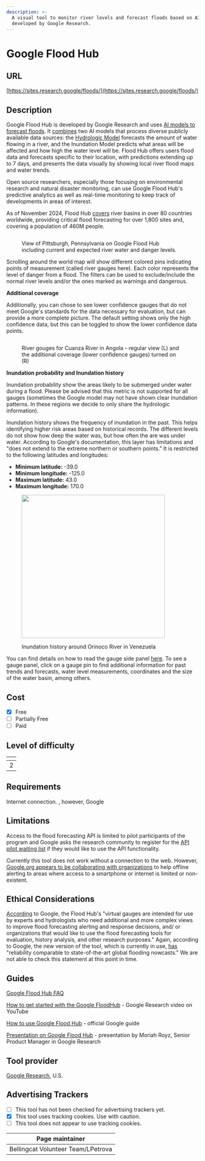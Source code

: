 ```yaml
---
description: >-
  A visual tool to monitor river levels and forecast floods based on AI models
  developed by Google Research.
---
```


# Google Flood Hub

## URL

[https://sites.research.google/floods/](https://sites.research.google/floods/)

## Description

Google Flood Hub is developed by Google Research and uses [AI models to forecast floods](https://www.nature.com/articles/s41586-024-07145-1). It [combines](https://sites.research.google/gr/floodforecasting/) two AI models that process diverse publicly available data sources: the [Hydrologic Model](https://sites.research.google/gr/floodforecasting/hydrology-model/) forecasts the amount of water flowing in a river, and the Inundation Model predicts what areas will be affected and how high the water level will be. Flood Hub offers users flood data and forecasts specific to their location, with predictions extending up to 7 days, and presents the data visually by showing local river flood maps and water trends.

Open source researchers, especially those focusing on environmental research and natural disaster monitoring, can use Google Flood Hub's predictive analytics as well as real-time monitoring to keep track of developments in areas of interest.&#x20;

As of November 2024, Flood Hub [covers](https://sites.research.google/gr/floodforecasting/) river basins in over 80 countries worldwide, providing critical flood forecasting for over 1,800 sites and, covering a population of 460M people.

<figure><img src=".gitbook/assets/Screenshot 2024-11-21 at 4.18.55 PM.png" alt=""><figcaption><p>View of Pittsburgh, Pennsylvania on Google Flood Hub including current and expected river water and danger levels. </p></figcaption></figure>

Scrolling around the world map will show different colored pins indicating points of measurement (called river gauges here). Each color represents the level of danger from a flood. The filters can be used to exclude/include the normal river levels and/or the ones marked as warnings and dangerous.

**Additional coverage**

Additionally, you can chose to see lower confidence gauges that do not meet Google's standards for the data necessary for evaluation, but can provide a more complete picture. The default setting shows only the high confidence data, but this can be toggled to show the lower confidence data points.&#x20;

<figure><img src=".gitbook/assets/Screenshot 2025-02-25 at 8.29.32 PM.png" alt=""><figcaption><p>River gouges for Cuanza River in Angola - regular view (L) and the additional coverage (lower confidence gauges) turned on (R)</p></figcaption></figure>

**Inundation probability and Inundation history**

Inundation probability show the areas likely to be submerged under water during a flood. Please be advised that this metric is not supported for all gauges (sometimes the Google model may not have shown clear inundation patterns. In these regions we decide to only share the hydrologic information).&#x20;

Inundation history shows the frequency of inundation in the past. This helps identifying higher risk areas based on historical records. The different levels do not show how deep the water was, but how often the are was under water. According to Google's documentation, this layer has limitations and "does not extend to the extreme northern or southern points." It is restricted to the following latitudes and longitudes:

* **Minimum latitude:** -39.0
* **Minimum longitude:** -125.0
* **Maximum latitude:** 43.0
* **Maximum longitude:** 170.0

<figure><img src=".gitbook/assets/Screenshot 2025-02-25 at 8.54.59 PM.png" alt="" width="375"><figcaption><p>Inundation history around Orinoco River in Venezuela</p></figcaption></figure>

You can find details on how to read the gauge side panel [here](https://support.google.com/flood-hub/answer/15636998?hl=en\&ref_topic=15636596\&sjid=7162562628577014661-EU). To see a gauge panel, click on a gauge pin to find additional information for past trends and forecasts, water level measurements, coordinates and the size of the water basin, among others.&#x20;

## Cost

* [x] Free
* [ ] Partially Free
* [ ] Paid

## Level of difficulty

<table><thead><tr><th data-type="rating" data-max="5"></th></tr></thead><tbody><tr><td>2</td></tr></tbody></table>

## Requirements

Internet connection. , however, Google&#x20;

&#x20;

## Limitations

Access to the flood forecasting API is limited to pilot participants of the program and Google asks the research community to register for the [API pilot waiting list](https://docs.google.com/forms/d/e/1FAIpQLSfcKhe3CHsncM-_NQ66zLheEfXKnNbDPBtuIT7BSYCqYkmOaA/viewform) if they would like to use the API functionality.

Currently this tool does not work without a connection to the web. However, [Google.org appears to be collaborating with organizations](https://blog.google/outreach-initiatives/sustainability/flood-hub-ai-flood-forecasting-more-countries/) to help offline alerting to areas where access to a smartphone or internet is limited or non-existent.

## Ethical Considerations

[According](https://sites.research.google/gr/floodforecasting/flood-hub-expert-mode/) to Google, the Flood Hub's "virtual gauges are intended for use by experts and hydrologists who need additional and more complex views to improve flood forecasting alerting and response decisions, and/ or organizations that would like to use the flood forecasting tools for evaluation, history analysis, and other research purposes." Again, according to Google, the new version of the tool, which is currently in use, [has](https://blog.google/technology/ai/expanding-flood-forecasting-coverage-helping-partners/) "reliability comparable to state-of-the-art global flooding nowcasts." We are not able to check this statement at this point in time.

## Guides

[Google Flood Hub FAQ](https://sites.research.google/gr/floodforecasting/resources/)

[How to get started with the Google FloodHub](https://www.youtube.com/watch?v=Klu3zlbUy0Y) - Google Research video on YouTube

[How to use Google Flood Hub](https://support.google.com/flood-hub/#topic=15636596) - official Google guide

[Presentation on Google Flood Hub](https://www.youtube.com/watch?v=YKZlc7Fk6ik) - presentation by Moriah Royz, Senior Product Manager in Google Research

## Tool provider

[Google Research](https://research.google/), U.S.

## Advertising Trackers

* [ ] This tool has not been checked for advertising trackers yet.
* [x] This tool uses tracking cookies. Use with caution.
* [ ] This tool does not appear to use tracking cookies.

| Page maintainer                    |
| ---------------------------------- |
| Bellingcat Volunteer Team/LPetrova |
